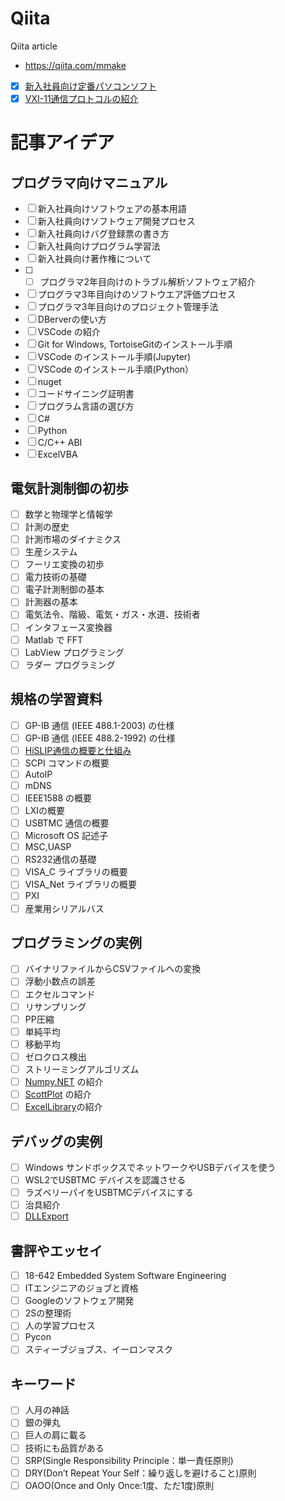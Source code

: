 # Qiita
Qiita article
- https://qiita.com/mmake
- [x] [新入社員向け定番パソコンソフト](https://qiita.com/mmake/items/0b786105aa389176bfc6)
- [x] [VXI-11通信プロトコルの紹介](https://qiita.com/mmake/items/ee837fd1b8f43e464856)

# 記事アイデア
## プログラマ向けマニュアル
- [ ] 新入社員向けソフトウェアの基本用語
- [ ] 新入社員向けソフトウェア開発プロセス
- [ ] 新入社員向けバグ登録票の書き方
- [ ] 新入社員向けプログラム学習法
- [ ] 新入社員向け著作権について
- [ ] - [ ] プログラマ2年目向けのトラブル解析ソフトウェア紹介
- [ ] プログラマ3年目向けのソフトウエア評価プロセス
- [ ] プログラマ3年目向けのプロジェクト管理手法
- [ ] DBerverの使い方
- [ ] VSCode の紹介
- [ ] Git for Windows, TortoiseGitのインストール手順
- [ ] VSCode のインストール手順(Jupyter)
- [ ] VSCode のインストール手順(Python）
- [ ] nuget
- [ ] コードサイニング証明書
- [ ] プログラム言語の選び方
- [ ] C#
- [ ] Python
- [ ] C/C++ ABI
- [ ] ExcelVBA
## 電気計測制御の初歩
- [ ] 数学と物理学と情報学
- [ ] 計測の歴史
- [ ] 計測市場のダイナミクス
- [ ] 生産システム
- [ ] フーリエ変換の初歩
- [ ] 電力技術の基礎
- [ ] 電子計測制御の基本
- [ ] 計測器の基本
- [ ] 電気法令、階級、電気・ガス・水道、技術者
- [ ] インタフェース変換器
- [ ] Matlab で FFT
- [ ] LabView プログラミング
- [ ] ラダー プログラミング
## 規格の学習資料
- [ ] GP-IB 通信 (IEEE 488.1-2003) の仕様
- [ ] GP-IB 通信 (IEEE 488.2-1992) の仕様
- [ ] [HiSLIP通信の概要と仕組み](./xxxxx001_HiSLIP通信の概要と仕組み/README.md)
- [ ] SCPI コマンドの概要
- [ ] AutoIP
- [ ] mDNS
- [ ] IEEE1588 の概要
- [ ] LXIの概要
- [ ] USBTMC 通信の概要
- [ ] Microsoft OS 記述子
- [ ] MSC,UASP
- [ ] RS232通信の基礎
- [ ] VISA_C ライブラリの概要
- [ ] VISA_Net ライブラリの概要
- [ ] PXI
- [ ] 産業用シリアルバス
## プログラミングの実例
- [ ] バイナリファイルからCSVファイルへの変換
- [ ] 浮動小数点の誤差
- [ ] エクセルコマンド
- [ ] リサンプリング
- [ ] PP圧縮
- [ ] 単純平均
- [ ] 移動平均
- [ ] ゼロクロス検出
- [ ] ストリーミングアルゴリズム
- [ ] [Numpy.NET](https://github.com/SciSharp/Numpy.NET/) の紹介  
- [ ] [ScottPlot](https://scottplot.net/) の紹介
- [ ] [ExcelLibrary](https://github.com/gustafl/ExcelLibrary)の紹介
## デバッグの実例
- [ ] Windows サンドボックスでネットワークやUSBデバイスを使う
- [ ] WSL2でUSBTMC デバイスを認識させる
- [ ] ラズベリーパイをUSBTMCデバイスにする
- [ ] 治具紹介
- [ ] [DLLExport](./xxxxxxxx_DLLExport/README.md)
## 書評やエッセイ
- [ ] 18-642 Embedded System Software Engineering
- [ ] ITエンジニアのジョブと資格
- [ ] Googleのソフトウェア開発
- [ ] 2Sの整理術
- [ ] 人の学習プロセス
- [ ] Pycon
- [ ] スティーブジョブス、イーロンマスク
## キーワード
- [ ] 人月の神話
- [ ] 銀の弾丸
- [ ] 巨人の肩に載る
- [ ] 技術にも品質がある
- [ ] SRP(Single Responsibility Principle：単一責任原則) 
- [ ] DRY(Don’t Repeat Your Self：繰り返しを避けること)原則
- [ ] OAOO(Once and Only Once:1度、ただ1度)原則
